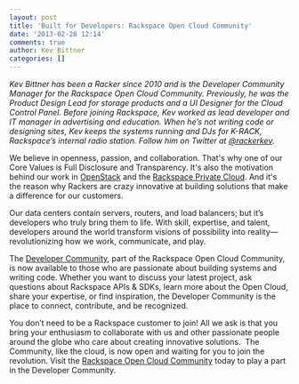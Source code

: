 ```yaml
---
layout: post
title: 'Built for Developers: Rackspace Open Cloud Community'
date: '2013-02-28 12:14'
comments: true
author: Kev Bittner
categories: []
---
```

_Kev Bittner has been a Racker since 2010 and is the Developer Community Manager for the Rackspace Open Cloud Community. Previously, he was the Product Design Lead for storage products and a UI Designer for the Cloud Control Panel. Before joining Rackspace, Kev worked as lead developer and IT manager in advertising and education. When he’s not writing code or designing sites, Kev keeps the systems running and DJs for K-RACK, Rackspace’s internal radio station. Follow him on Twitter at [@rackerkev](http://twitter.com/rackerkev)._

<!-- more -->

We believe in openness, passion, and collaboration. That's why one of our Core Values is Full Disclosure and Transparency. It's also the motivation behind our work in [OpenStack](http://www.rackspace.com/cloud/openstack/) and the [Rackspace Private Cloud](http://www.rackspace.com/cloud/private/). And it's the reason why Rackers are crazy innovative at building solutions that make a difference for our customers.

Our data centers contain servers, routers, and load balancers; but it’s developers who truly bring them to life. With skill, expertise, and talent, developers around the world transform visions of possibility into reality—revolutionizing how we work, communicate, and play.

The [Developer Community](https://community.rackspace.com/developers/default.aspx), part of the Rackspace Open Cloud Community, is now available to those who are passionate about building systems and writing code. Whether you want to discuss your latest project, ask questions about Rackspace APIs & SDKs, learn more about the Open Cloud, share your expertise, or find inspiration, the Developer Community is the place to connect, contribute, and be recognized. 

You don’t need to be a Rackspace customer to join! All we ask is that you bring your enthusiasm to collaborate with us and other passionate people around the globe who care about creating innovative solutions.  The Community, like the cloud, is now open and waiting for you to join the revolution. Visit the [Rackspace Open Cloud Community](https://community.rackspace.com/) today to play a part in the Developer Community.
